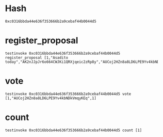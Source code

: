 # Hash

```0xc0316bbda44e636f353666b2a9cebaf44b0044d5```

# register_proposal

```
testinvoke 0xc0316bbda44e636f353666b2a9cebaf44b0044d5 register_proposal [1,"Asadito today","AK2nJJpJr6o664CWJKi1QRXjqeic2zRp8y","AUCoj2HZn8a8LD6LPE9Yv4kbNDkVmqyKEq"]
```

# vote

```testinvoke 0xc0316bbda44e636f353666b2a9cebaf44b0044d5 vote [1,"AUCoj2HZn8a8LD6LPE9Yv4kbNDkVmqyKEq",1]```

# count

```testinvoke 0xc0316bbda44e636f353666b2a9cebaf44b0044d5 count [1]```

